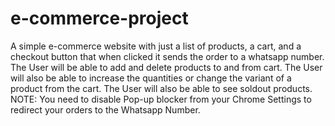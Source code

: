 # e-commerce-project

A simple e-commerce website with just a list of products, a cart, and a checkout button that when clicked it sends the order to a whatsapp number. The User will be able to add and delete products to and from cart. The User will also be  able to increase the quantities or change the variant of a product from the cart. The User will also be able to see soldout products.
NOTE: You need to disable Pop-up blocker from your Chrome Settings to redirect your orders to the Whatsapp Number.
